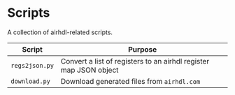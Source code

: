 # Scripts

A collection of airhdl-related scripts.

| Script | Purpose |
| ------ | ------- |
| `regs2json.py` | Convert a list of registers to an airhdl register map JSON object |
| `download.py` | Download generated files from `airhdl.com` |
